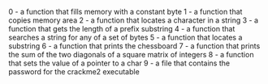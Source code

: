 0 - a function that fills memory with a constant byte
1 - a function that copies memory area
2 - a function that locates a character in a string
3 - a function that gets the length of a prefix substring
4 - a function that searches a string for any of a set of bytes
5 - a function that locates a substring
6 - a function that prints the chessboard
7 - a function that prints the sum of the two diagonals of a square matrix of integers
8 - a function that sets the value of a pointer to a char
9 - a file that contains the password for the crackme2 executable
